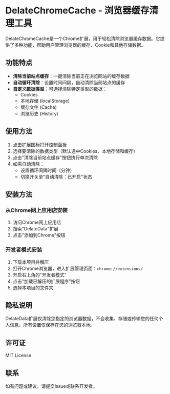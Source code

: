 # DelateChromeCache - 浏览器缓存清理工具

DelateChromeCache是一个Chrome扩展，用于轻松清除浏览器缓存数据。它提供了多种功能，帮助用户管理浏览器的缓存、Cookie和其他存储数据。

## 功能特点

- **清除当前站点缓存**：一键清除当前正在浏览网站的缓存数据
- **自动循环清除**：设置时间间隔，自动清除当前站点的缓存
- **自定义数据类型**：可选择清除特定类型的数据：
  - Cookies
  - 本地存储 (localStorage)
  - 缓存文件 (Cache)
  - 浏览历史 (History)

## 使用方法

1. 点击扩展图标打开控制面板
2. 选择要清除的数据类型（默认选中Cookies、本地存储和缓存）
3. 点击"清除当前站点缓存"按钮执行单次清除
4. 如需自动清除：
   - 设置循环间隔时间（分钟）
   - 切换开关至"自动清除：已开启"状态

## 安装方法

### 从Chrome网上应用店安装
1. 访问Chrome网上应用店
2. 搜索"DelateData"扩展
3. 点击"添加到Chrome"按钮

### 开发者模式安装
1. 下载本项目并解压
2. 打开Chrome浏览器，进入扩展管理页面：`chrome://extensions/`
3. 开启右上角的"开发者模式"
4. 点击"加载已解压的扩展程序"按钮
5. 选择本项目的文件夹

## 隐私说明

DelateData扩展仅清除您指定的浏览器数据，不会收集、存储或传输您的任何个人信息。所有设置仅保存在您的浏览器本地。

## 许可证

MIT License

## 联系

如有问题或建议，请提交Issue或联系开发者。 
